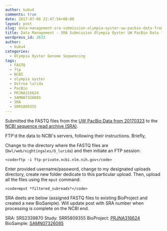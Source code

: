 ```yaml
---
author: kubu4
comments: true
date: 2017-07-06 22:47:54+00:00
layout: post
slug: data-management-sra-submission-olympia-oyster-uw-pacbio-data-from-20170323
title: Data Management - SRA Submission Olympia Oyster UW PacBio Data from 20170323
wordpress_id: 2633
author:
  - kubu4
categories:
  - Olympia Oyster Genome Sequencing
tags:
  - FASTQ
  - ftp
  - NCBI
  - olympia oyster
  - Ostrea lurida
  - PacBio
  - PRJNA316624
  - SAMN07326085
  - SRA
  - SRR5809355
---
```


Submitted the FASTQ files from the [UW PacBio Data from 20170323](http://onsnetwork.org/kubu4/2017/03/23/data-management-olympia-oyster-pacbio-data-received/) to the [NCBI sequence read archive (SRA)](https://www.ncbi.nlm.nih.gov/sra).

FTP'd the data to NCBI's servers, following their instructions. Briefly,

Change to the directory where the FASTQ files are (`Owl/web/nightingales/O_lurida`) and then initiate an FTP session:


    
    <code>ftp -i ftp-private.ncbi.nlm.nih.gov</code>



Enter provided username/password, change to my designated uploads directory, create new folder dedicate to this particular upload. Then, upload all the files using the `mput` command:


    
    <code>mput *filtered_subreads*</code>



SRA deets are below (assigned FASTQ files to existing BioProject and created a new BioSample). Will update post with SRA number when processing is complete on the NCBI end.

SRA: SRS2339870
Study: SRR5809355
BioProject: [PRJNA316624](https://www.ncbi.nlm.nih.gov/bioproject/PRJNA316624)
BioSample: [SAMN07326085](https://www.ncbi.nlm.nih.gov/biosample/SAMN07326085/)
